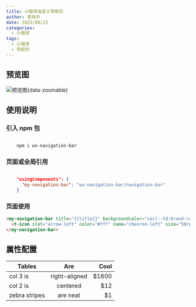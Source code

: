 ```yaml
---
title: 小程序自定义导航栏
author: 常伟华
date: 2023/08/23
categories:
  - 小程序
tags:
  - 小程序
  - 导航栏
---
```


## 预览图

![预览图](/images/cmono-ef6623ccf120fad4d01715227a55780.jpg){data-zoomable}

## 使用说明

### 引入 npm 包

```bash

    npm i wx-navigation-bar

```

### 页面或全局引用

```json

    "usingComponents": {
      "my-navigation-bar": "wx-navigation-bar/navigation-bar"
    }

```

### 页面使用

```html
<my-navigation-bar title="{{title}}" backgroundcolor="var(--td-brand-color)">
  <t-icon slot="arrow-left" color="#fff" name="chevron-left" size="56rpx" />
</my-navigation-bar>
```

## 属性配置

| Tables        |      Are      |  Cool |
| ------------- | :-----------: | ----: |
| col 3 is      | right-aligned | $1600 |
| col 2 is      |   centered    |   $12 |
| zebra stripes |   are neat    |    $1 |

